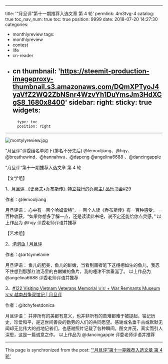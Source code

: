 
---
title: '“月旦评”第十一期推荐入选文章 第 4  轮'
permlink: 4m3tvg-4
catalog: true
toc_nav_num: true
toc: true
position: 9999
date: 2018-07-20 14:27:30
categories:
- monthlyreview
tags:
- monthlyreview
- contest
- life
- cn-reader
- cn
thumbnail: 'https://steemit-production-imageproxy-thumbnail.s3.amazonaws.com/DQmXPTyoJ4yaVfZ2WQ2ZbNSnr4WzvYh1DuYmsJm3HdXCgS8_1680x8400'
sidebar:
    right:
        sticky: true
widgets:
    -
        type: toc
        position: right
---


![montylyreview.jpg](https://steemit-production-imageproxy-thumbnail.s3.amazonaws.com/DQmXPTyoJ4yaVfZ2WQ2ZbNSnr4WzvYh1DuYmsJm3HdXCgS8_1680x8400)

“月旦评”评委组名单如下(排名不分先后)
@lemooljiang、@hqy、@breathewind、@hannahwu、@dapeng
@angelina6688 、@dancingapple

“月旦评”第十一期推荐入选文章 第 4  轮

【文学组】

1、[月旦评 《史蒂夫•乔布斯传》特立独行的乔帮主/ 品乐书会#29](https://steemit.com/cn-book/@lemooljiang/29)

作者：@lemooljiang

月旦评语：
      心中有一百个哈姆雷特”，一百个人读《乔布斯传》有一百种感受，一百种收获，“如果你想多了解一点，还是读读此书吧，说不定还能给你点灵感。”
以上作品为 @hqy 评委老师评语并推荐


【艺术组】

2、[泡泡鱼 I 月旦评](https://steemit.com/cn/@artsymelanie/4zuvlm-i)

作者：@artsymelanie

月旦评语：
      鱼儿的肥美，鱼儿的鲜嫩，当看到画者笔下这栩栩如生的鱼儿，我忍不住想到那那红油汤里的白嫩嫩的鱼片，我的唾津不禁垂涎了。
以上作品为 @angelina6688 评委老师评语并推荐

3、[#122 Visiting Vietnam Veterans Memorial 🇺🇸 + War Remnants Museum 🇻🇳 越南战争双馆记 | 月旦评](https://steemit.com/cn-reader/@itchyfeetdonica/122-visiting-vietnam-veterans-memorial-war-remnants-museum)

作者：@itchyfeetdonica

月旦评语：
      并非所有的美都有意义，也并非所有的苦难都难于被提起，铭记历史，珍爱和平，是这世间善良的勤劳的人们的共同愿望。感谢或名垂千古或默默无闻却无比伟大的战地记者们，也感谢照片记载了各种瞬间。图文并茂，真实而引人深思，这是一篇诚意之作。
以上作品为 @dancingapple 评委老师评语并推荐

- - -

This page is synchronized from the post: ['“月旦评”第十一期推荐入选文章 第 4  轮'](https://steemit.com/@rivalhw/4m3tvg-4)
